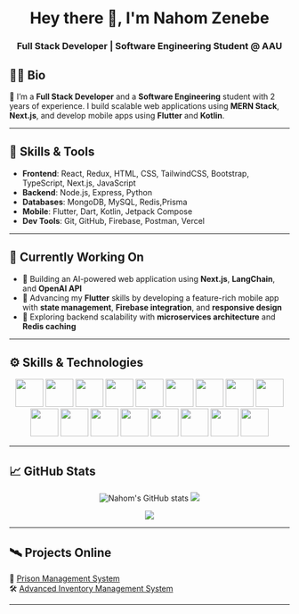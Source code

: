 <h1 align="center">Hey there 👋, I'm Nahom Zenebe</h1>
<h3 align="center">Full Stack Developer | Software Engineering Student @ AAU</h3>


## 👨‍💻 Bio
🚀 I’m a **Full Stack Developer** and a **Software Engineering** student with  2 years of experience. I build scalable web applications using **MERN Stack**, **Next.js**, and develop mobile apps using **Flutter** and **Kotlin**.

---

## 🧠 Skills & Tools
- **Frontend**: React, Redux, HTML, CSS, TailwindCSS, Bootstrap, TypeScript, Next.js, JavaScript
- **Backend**: Node.js, Express, Python
- **Databases**: MongoDB, MySQL, Redis,Prisma
- **Mobile**: Flutter, Dart, Kotlin, Jetpack Compose
- **Dev Tools**: Git, GitHub, Firebase, Postman, Vercel

---
## 📅 Currently Working On

- 🧠 Building an AI-powered web application using **Next.js**, **LangChain**, and **OpenAI API**  
- 📱 Advancing my **Flutter** skills by developing a feature-rich mobile app with **state management**, **Firebase integration**, and **responsive design**
- 🧪 Exploring backend scalability with **microservices architecture** and **Redis caching**
---
## ⚙️ Skills & Technologies
<p align="center">
  <!-- Tech stack icons -->
  <img src="https://cdn.jsdelivr.net/gh/devicons/devicon/icons/javascript/javascript-original.svg" width="50"/>
  <img src="https://cdn.jsdelivr.net/gh/devicons/devicon/icons/react/react-original.svg" width="50"/>
  <img src="https://cdn.jsdelivr.net/gh/devicons/devicon/icons/redux/redux-original.svg" width="50"/>
  <img src="https://cdn.jsdelivr.net/gh/devicons/devicon/icons/html5/html5-original.svg" width="50"/>
  <img src="https://cdn.jsdelivr.net/gh/devicons/devicon/icons/css3/css3-original.svg" width="50"/>
  <img src="https://cdn.jsdelivr.net/gh/devicons/devicon/icons/bootstrap/bootstrap-original.svg" width="50"/>
  <img src="https://cdn.jsdelivr.net/gh/devicons/devicon/icons/typescript/typescript-original.svg" width="50"/>
  <img src="https://cdn.jsdelivr.net/gh/devicons/devicon/icons/nextjs/nextjs-original.svg" width="50"/>
  <img src="https://cdn.jsdelivr.net/gh/devicons/devicon/icons/nodejs/nodejs-original.svg" width="50"/>
  <img src="https://cdn.jsdelivr.net/gh/devicons/devicon/icons/python/python-original.svg" width="50"/>
  <img src="https://cdn.jsdelivr.net/gh/devicons/devicon/icons/mongodb/mongodb-original.svg" width="50"/>
  <img src="https://cdn.jsdelivr.net/gh/devicons/devicon/icons/flutter/flutter-original.svg" width="50"/>
  <img src="https://cdn.jsdelivr.net/gh/devicons/devicon/icons/firebase/firebase-plain.svg" width="50"/>
  <img src="https://cdn.jsdelivr.net/gh/devicons/devicon/icons/postman/postman-plain.svg" width="50"/>
  <img src="https://cdn.jsdelivr.net/gh/devicons/devicon/icons/git/git-original.svg" width="50"/>
  <img src="https://cdn.jsdelivr.net/gh/devicons/devicon/icons/kotlin/kotlin-original.svg" width="50"/>
  <img src="https://cdn.jsdelivr.net/gh/devicons/devicon/icons/c/c-original.svg" width="50"/>
</p>

---

## 📈 GitHub Stats 
<p align="center">
  <img src="https://github-readme-stats.vercel.app/api?username=nahom-zenebe&show_icons=true&count_private=true&theme=radical" alt="Nahom's GitHub stats" />
  <img src="https://github-readme-stats.vercel.app/api/top-langs/?username=nahom-zenebe&langs_count=10&layout=compact&theme=radical" />
</p>


<p align="center">
  <img src="https://github-readme-activity-graph.vercel.app/graph?username=nahom-zenebe&theme=react-dark&hide_border=true&area=true" />
</p>

---

## 🛰️ Projects Online
🚀 [Prison Management System](https://prison-managment-system.vercel.app)<br>
🛠 [Advanced Inventory Management System](https://advanced-inventory-management-system.vercel.app)

---









